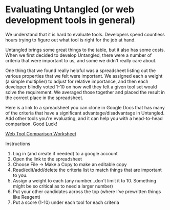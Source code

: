 # Evaluating Untangled (or web development tools in general)

We understand that it is hard to evaluate tools. Developers spend countless
hours trying to figure out what tool is right for the job at hand.

Untangled brings some great things to the table, but it also has some
costs. When we first decided to develop Untangled, there were a number
of criteria that were important to us, and some we didn't really care
about.

One thing that we found really helpful was a spreadsheet listing out
the various properties that we felt were important. We assigned each
a weight (a simple multiplier) to adjust for relative importance, and
then each developer blindly voted 1-10 on how well they felt a given
tool set would solve the requirement. We averaged those together and
placed the result in the correct place in the spreadsheet.

Here is a link to a spreadsheet you can clone in Google Docs that has
many of the criteria that have a significant advantage/disadvantage
in Untangled. Add other tools you're evaluating, and it can help
you with a head-to-head comparison. Good Luck!

[Web Tool Comparison Worksheet](https://docs.google.com/spreadsheets/d/1kBJLjN2Z1AFJM4W8S7YTn0PS_drzqtIMY5siSIZ5OWI)

Instructions
1. Log in (and create if needed) to a google account
2. Open the link to the spreadsheet
3. Choose File -> Make a Copy to make an editable copy
4. Read/edit/add/delete the criteria list to match things that are important to you.
5. Assign a weight to each (any number...don't limit it to 10. Something might be so critical as to need a larger number)
6. Put your other candidates across the top (where I've prewritten things like Reagent)
7. Put a score (1-10) under each tool for each criteria

